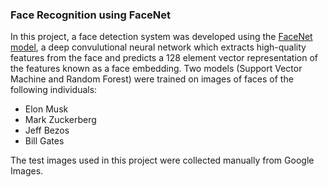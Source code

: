### Face Recognition using FaceNet
In this project, a face detection system was developed using the [FaceNet model](https://drive.google.com/open?id=1pwQ3H4aJ8a6yyJHZkTwtjcL4wYWQb7bn), a deep convulutional neural network  which extracts high-quality features from the face and predicts a 128 element vector representation of the features known as a face embedding. Two models (Support Vector Machine and Random Forest) were trained on images of faces of the following individuals:
- Elon Musk
- Mark Zuckerberg
- Jeff Bezos
- Bill Gates

The test images used in this project were collected manually from Google Images.